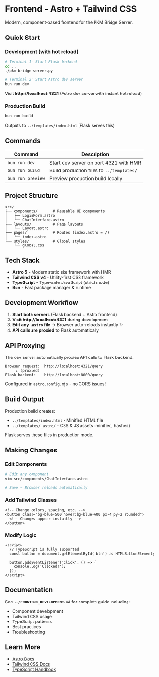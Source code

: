 # Frontend - Astro + Tailwind CSS

Modern, component-based frontend for the PKM Bridge Server.

## Quick Start

### Development (with hot reload)

```bash
# Terminal 1: Start Flask backend
cd ..
./pkm-bridge-server.py

# Terminal 2: Start Astro dev server
bun run dev
```

Visit **http://localhost:4321** (Astro dev server with instant hot reload)

### Production Build

```bash
bun run build
```

Outputs to `../templates/index.html` (Flask serves this)

## Commands

| Command | Description |
|---------|-------------|
| `bun run dev` | Start dev server on port 4321 with HMR |
| `bun run build` | Build production files to `../templates/` |
| `bun run preview` | Preview production build locally |

## Project Structure

```
src/
├── components/       # Reusable UI components
│   ├── LoginForm.astro
│   └── ChatInterface.astro
├── layouts/          # Page layouts
│   └── Layout.astro
├── pages/            # Routes (index.astro = /)
│   └── index.astro
└── styles/           # Global styles
    └── global.css
```

## Tech Stack

- **Astro 5** - Modern static site framework with HMR
- **Tailwind CSS v4** - Utility-first CSS framework
- **TypeScript** - Type-safe JavaScript (strict mode)
- **Bun** - Fast package manager & runtime

## Development Workflow

1. **Start both servers** (Flask backend + Astro frontend)
2. **Visit http://localhost:4321** during development
3. **Edit any `.astro` file** → Browser auto-reloads instantly ✨
4. **API calls are proxied** to Flask automatically

## API Proxying

The dev server automatically proxies API calls to Flask backend:

```
Browser request:  http://localhost:4321/query
     ↓ (proxied)
Flask backend:    http://localhost:8000/query
```

Configured in `astro.config.mjs` - no CORS issues!

## Build Output

Production build creates:
- `../templates/index.html` - Minified HTML file
- `../templates/_astro/` - CSS & JS assets (minified, hashed)

Flask serves these files in production mode.

## Making Changes

### Edit Components

```bash
# Edit any component
vim src/components/ChatInterface.astro

# Save → Browser reloads automatically
```

### Add Tailwind Classes

```astro
<!-- Change colors, spacing, etc. -->
<button class="bg-blue-500 hover:bg-blue-600 px-4 py-2 rounded">
  <!-- Changes appear instantly -->
</button>
```

### Modify Logic

```astro
<script>
  // TypeScript is fully supported
  const button = document.getElementById('btn') as HTMLButtonElement;

  button.addEventListener('click', () => {
    console.log('Clicked!');
  });
</script>
```

## Documentation

See **`../FRONTEND_DEVELOPMENT.md`** for complete guide including:
- Component development
- Tailwind CSS usage
- TypeScript patterns
- Best practices
- Troubleshooting

## Learn More

- [Astro Docs](https://docs.astro.build)
- [Tailwind CSS Docs](https://tailwindcss.com/docs)
- [TypeScript Handbook](https://www.typescriptlang.org/docs)

